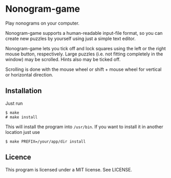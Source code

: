 # Nonogram-game #

Play nonograms on your computer.

Nonogram-game supports a human-readable input-file format, so you can create
new puzzles by yourself using just a simple text editor.

Nonogram-game lets you tick off and lock squares using the left or
the right mouse button, respectively. Large puzzles (i.e. not fitting completely
in the window) may be scrolled. Hints also may be ticked off.

Scrolling is done with the mouse wheel or shift + mouse wheel for vertical or
horizontal direction.

## Installation ##

Just run
 
    $ make
    # make install

This will install the program into `/usr/bin`. If you want to install it in another
location just use

    $ make PREFIX=/your/app/dir install

## Licence ##

This program is licensed under a MIT license. See LICENSE.
